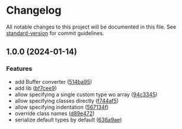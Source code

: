# Changelog

All notable changes to this project will be documented in this file. See [standard-version](https://github.com/conventional-changelog/standard-version) for commit guidelines.

## 1.0.0 (2024-01-14)


### Features

* add Buffer converter ([514ba95](https://github.com/jue89/node-packaging-tape/commit/514ba95d7cf4942f99e0fb6f3a8da0389cbb29c5))
* add lib ([bf7cee9](https://github.com/jue89/node-packaging-tape/commit/bf7cee9ccb61481196a9ca96b094dd13db7d6428))
* allow specifying a single custom type wo array ([94c3345](https://github.com/jue89/node-packaging-tape/commit/94c3345a83bb2fb15e057cf54d1511e8ccf632b6))
* allow specifying classes directly ([f744af5](https://github.com/jue89/node-packaging-tape/commit/f744af5cfbfc903883e485acb6fb62c9b307a7f6))
* allow specifying indentation ([567134f](https://github.com/jue89/node-packaging-tape/commit/567134f30dee6dd817b4c0a5aa558711383697a4))
* override class names ([d89e472](https://github.com/jue89/node-packaging-tape/commit/d89e472885f09c2e3448b40b21d0dd022ff9ac72))
* serialize default types by default ([636a9ae](https://github.com/jue89/node-packaging-tape/commit/636a9ae7fa26370d60ec4a5b54884e7cc496cde9))
